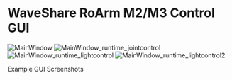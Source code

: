 WaveShare RoArm M2/M3 Control GUI
======================================

![MainWindow](https://github.com/user-attachments/assets/3629fe28-4235-46d7-b931-34219b4abe02)
![MainWindow_runtime_jointcontrol](https://github.com/user-attachments/assets/18ce89af-088b-4fae-a28a-8eba85ed712d)
![MainWindow_runtime_lightcontrol](https://github.com/user-attachments/assets/214c2288-ab0d-45a8-b385-674afcd33701)
![MainWindow_runtime_lightcontrol2](https://github.com/user-attachments/assets/65696d25-0278-40c9-b65b-3b696c35b0a7)


Example GUI Screenshots
